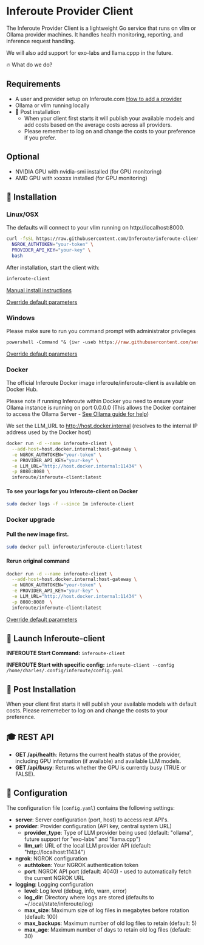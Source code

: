 # Inferoute Provider Client

The Inferoute Provider Client is a lightweight Go service that runs on vllm or Ollama provider machines. It handles health monitoring, reporting, and inference request handling.


We will also add support for exo-labs and llama.cppp in the future. 

🔥 What do we do?







## Requirements

- A user and provider setup on Inferoute.com [How to add a provider](https://github.com/inferoute/inferoute-client/blob/main/docs/provider.md) 
- Ollama or vllm running locally
- 🚨 Post installation 
    - When your client first starts it will publish your available models and add costs based on the average costs across all providers. 
    - Please remember to log on and change the costs to your preference if you prefer.

## Optional
- NVIDIA GPU with nvidia-smi installed (for GPU monitoring)
- AMD GPU with xxxxxx installed (for GPU monitoring)


## 💾 Installation

### Linux/OSX

The defaults will connect to your vllm running on http://localhost:8000.

```bash
curl -fsSL https://raw.githubusercontent.com/Inferoute/inferoute-client/main/scripts/install.sh | \
  NGROK_AUTHTOKEN="your-token" \
  PROVIDER_API_KEY="your-key" \
  bash
```


After installation, start the client with:
```bash
inferoute-client 
```

[Manual install instructions](https://github.com/inferoute/inferoute-client/blob/main/docs/linux.md)

[Override default parameters](https://github.com/inferoute/inferoute-client/blob/main/docs/override.md)

### Windows

Please make sure to run you command prompt with administrator privileges

```ps
powershell -Command "& {iwr -useb https://raw.githubusercontent.com/sentnl/inferoute-client/main/scripts/windows-install.bat -OutFile windows-install.bat}" && windows-install.bat
```
[Override default parameters](https://github.com/inferoute/inferoute-client/blob/main/docs/override.md)

### Docker

The official Inferoute Docker image inferoute/inferoute-client is available on Docker Hub. 

Please note if running Inferoute within Docker you need to ensure your Ollama instance is running on port 0.0.0.0 (This allows the Docker container to access the Ollama Server - [See Ollama guide for help](https://github.com/inferoute/inferoute-client/blob/main/docs/ollama.md))

We set the LLM_URL to http://host.docker.internal (resolves to the internal IP address used by the Docker host)


```bash
docker run -d --name inferoute-client \
  --add-host=host.docker.internal:host-gateway \
  -e NGROK_AUTHTOKEN="your-token" \
  -e PROVIDER_API_KEY="your-key" \
  -e LLM_URL="http://host.docker.internal:11434" \
  -p 8080:8080 \
  inferoute/inferoute-client:latest
```

#### To see your logs for you Inferoute-client on Docker 

```bash
sudo docker logs -f --since 1m inferoute-client 
```

### Docker upgrade

####  Pull the new image first.

```bash
sudo docker pull inferoute/inferoute-client:latest
```

#### Rerun original command 

```bash
docker run -d --name inferoute-client \
  --add-host=host.docker.internal:host-gateway \
  -e NGROK_AUTHTOKEN="your-token" \
  -e PROVIDER_API_KEY="your-key" \
  -e LLM_URL="http://host.docker.internal:11434" \
  -p 8080:8080  \
  inferoute/inferoute-client:latest
```


[Override default parameters](https://github.com/inferoute/inferoute-client/blob/main/docs/override.md)

## 🚀 Launch Inferoute-client 

**INFEROUTE Start Command:**
`inferoute-client`

**INFEROUTE Start with specific config:**
`inferoute-client --config /home/charles/.config/inferoute/config.yaml`


## 💾 Post Installation

When your client first starts it will publish your available models with default costs. 
Please rememeber to log on and change the costs to your preference.

## 🎓 REST API 

- **GET /api/health**: Returns the current health status of the provider, including GPU information (if available) and available LLM models.
- **GET /api/busy**: Returns whether the GPU is currently busy (TRUE or FALSE).


## 📝 Configuration

The configuration file (`config.yaml`) contains the following settings:

- **server**: Server configuration (port, host) to access rest API's. 
- **provider**: Provider configuration (API key, central system URL)
  - **provider_type**: Type of LLM provider being used (default: "ollama", future support for "exo-labs" and "llama.cpp")
  - **llm_url**: URL of the local LLM provider API (default: "http://localhost:11434")
- **ngrok**: NGROK configuration
  - **authtoken**: Your NGROK authentication token
  - **port**: NGROK API port (default: 4040) - used to automatically fetch the current NGROK URL
- **logging**: Logging configuration
  - **level**: Log level (debug, info, warn, error)
  - **log_dir**: Directory where logs are stored (defaults to ~/.local/state/inferoute/log)
  - **max_size**: Maximum size of log files in megabytes before rotation (default: 100)
  - **max_backups**: Maximum number of old log files to retain (default: 5)
  - **max_age**: Maximum number of days to retain old log files (default: 30)




